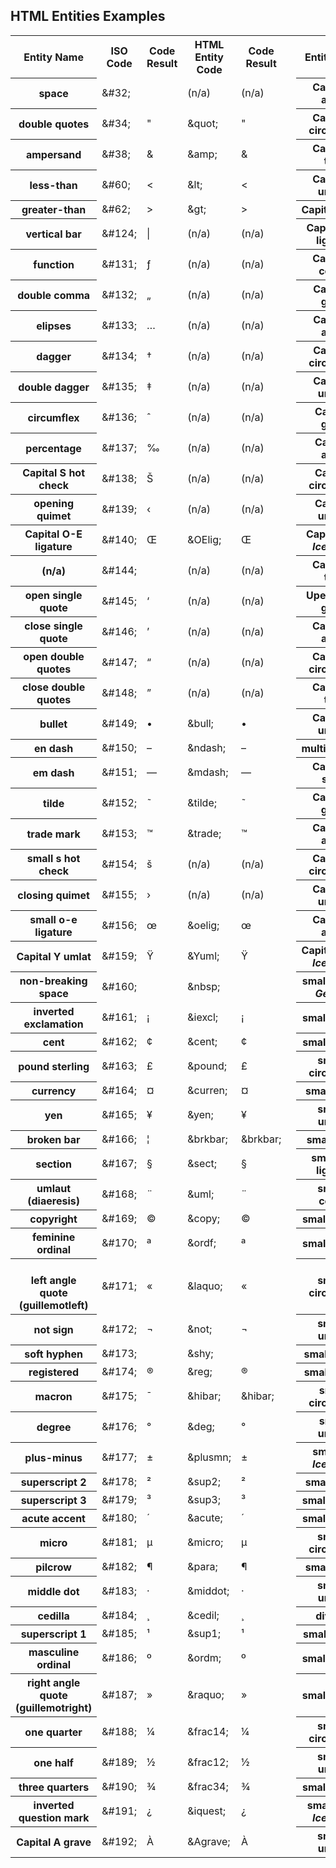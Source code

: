 ## HTML Entities Examples

<table>
<tbody>
<tr>
<th>Entity Name</th><th>ISO Code</th><th>Code Result</th>
<th>HTML Entity Code</th><th>Code Result</th>
<td rowspan="64"></td>

<th>Entity Name</th><th>ISO Code</th><th>Code Result</th>
<th>HTML Entity Code</th><th>Code Result</th>
</tr>
<tr>
<th>space</th><td>&amp;#32;</td><td> </td><td>(n/a)</td><td>(n/a)</td>
<th>Capital A acute</th><td>&amp;#193;</td><td>&#193;</td><td>&amp;Aacute;</td><td>&#193;<br></td>
</tr><tr>
<th>double quotes</th><td>&amp;#34;</td><td>"</td><td>&amp;quot;</td><td>"</td>
<th>Capital A circumflex</th><td>&amp;#194;</td><td>&#194;</td><td>&amp;Acirc;</td><td>&#194;<br></td>
</tr><tr>
<th>ampersand</th><td>&amp;#38;</td><td>&amp;</td><td>&amp;amp;</td><td>&amp;</td>
<th>Capital A tilde</th><td>&amp;#195;</td><td>&#195;</td><td>&amp;Atilde;</td><td>&#195;<br></td>
</tr>
<tr>
<th>less-than</th><td>&amp;#60;</td><td>&lt;</td><td>&amp;lt;</td><td>&lt;</td>
<th>Capital A umlaut</th><td>&amp;#196;</td><td>&#196;</td><td>&amp;Auml;</td><td>&#196;<br></td>
</tr><tr>
<th>greater-than</th><td>&amp;#62;</td><td>&gt;</td><td>&amp;gt;</td><td>&gt;</td>
<th>Capital A ring</th><td>&amp;#197;</td><td>&#197;</td><td>&amp;Aring;</td><td>&#197;<br></td>
</tr><tr>
<th>vertical bar</th><td>&amp;#124;</td><td>|</td><td>(n/a)</td><td>(n/a)</td>
<th>Capital A-E ligature</th><td>&amp;#198;</td><td>&#198;</td><td>&amp;AElig;</td><td>&#198;<br></td>
</tr><tr>
<th>function</th><td>&amp;#131;</td><td>&#402;</td><td>(n/a)</td><td>(n/a)</td>
<th>Capital C cedilla</th><td>&amp;#199;</td><td>&#199;</td><td>&amp;Ccedil;</td><td>&#199;<br></td>
</tr><tr>
<th>double comma</th><td>&amp;#132;</td><td>„</td><td>(n/a)</td><td>(n/a)</td>
<th>Capital E grave</th><td>&amp;#200;</td><td>&#200;</td><td>&amp;Egrave;</td><td>&#200;<br></td>
</tr><tr>
<th>elipses</th><td>&amp;#133;</td><td>…</td><td>(n/a)</td><td>(n/a)</td>
<th>Capital E acute</th><td>&amp;#201;</td><td>&#201;</td><td>&amp;Eacute;</td><td>&#201;<br></td>
</tr><tr>
<th>dagger</th><td>&amp;#134;</td><td>†</td><td>(n/a)</td><td>(n/a)</td>
<th>Capital E circumflex</th><td>&amp;#202;</td><td>&#202;</td><td>&amp;Ecirc;</td><td>&#202;<br></td>
</tr><tr>
<th>double dagger</th><td>&amp;#135;</td><td>‡</td><td>(n/a)</td><td>(n/a)</td>
<th>Capital E umlaut</th><td>&amp;#203;</td><td>&#203;</td><td>&amp;Euml;</td><td>&#203;<br></td>
</tr><tr>
<th>circumflex</th><td>&amp;#136;</td><td>&#710;</td><td>(n/a)</td><td>(n/a)</td>
<th>Capital I grave</th><td>&amp;#204;</td><td>&#204;</td><td>&amp;Igrave;</td><td>&#204;<br></td>
</tr><tr>
<th>percentage</th><td>&amp;#137;</td><td>‰</td><td>(n/a)</td><td>(n/a)</td>
<th>Capital I acute</th><td>&amp;#205;</td><td>&#205;</td><td>&amp;Iacute;</td><td>&#205;<br></td>
</tr><tr>
<th>Capital S hot check</th><td>&amp;#138;</td><td>&#352;</td><td>(n/a)</td><td>(n/a)</td>
<th>Capital I circumflex</th><td>&amp;#206;</td><td>&#206;</td><td>&amp;Icirc;</td><td>&#206;<br></td>
</tr><tr>
<th>opening quimet</th><td>&amp;#139;</td><td>‹</td><td>(n/a)</td><td>(n/a)</td>
<th>Capital I umlaut</th><td>&amp;#207;</td><td>&#207;</td><td>&amp;Iuml;</td><td>&#207;<br></td>
</tr><tr>
<th>Capital O-E ligature</th><td>&amp;#140;</td><td>&#338;</td><td>&amp;OElig;</td><td>&#338;</td>
<th>Capital ETH <i>Icelandic</i></th><td>&amp;#208;</td><td>&#208;</td><td>&amp;ETH;</td><td>&#208;<br></td>
</tr><tr>
<th>(n/a)</th><td>&amp;#144;</td><td>&#144;</td><td>(n/a)</td><td>(n/a)</td>
<th>Capital N tilde</th><td>&amp;#209;</td><td>&#209;</td><td>&amp;Ntilde;</td><td>&#209;<br></td>
</tr><tr>
<th>open single quote</th><td>&amp;#145;</td><td>‘</td><td>(n/a)</td><td>(n/a)</td>
<th>Upercase O grave</th><td>&amp;#210;</td><td>&#210;</td><td>&amp;Ograve;</td><td>&#210;<br></td>
</tr><tr>
<th>close single quote</th><td>&amp;#146;</td><td>’</td><td>(n/a)</td><td>(n/a)</td>
<th>Capital O acute</th><td>&amp;#211;</td><td>&#211;</td><td>&amp;Oacute;</td><td>&#211;<br></td>
</tr><tr>
<th>open double quotes</th><td>&amp;#147;</td><td>“</td><td>(n/a)</td><td>(n/a)</td>
<th>Capital O circumflex</th><td>&amp;#212;</td><td>&#212;</td><td>&amp;Ucirc;</td><td>&#219;<br></td>
</tr><tr>
<th>close double quotes</th><td>&amp;#148;</td><td>”</td><td>(n/a)</td><td>(n/a)</td>
<th>Capital O tilde</th><td>&amp;#213;</td><td>&#213;</td><td>&amp;Otilde;</td><td>&#213;<br></td>
</tr><tr>
<th>bullet</th><td>&amp;#149;</td><td>•</td><td>&amp;bull;</td><td>•</td>
<th>Capital O umlaut</th><td>&amp;#214;</td><td>&#214;</td><td>&amp;Ouml;</td><td>&#214;<br></td>
</tr><tr>
<th>en dash</th><td>&amp;#150;</td><td>&#150;</td><td>&amp;ndash;</td><td>&ndash;</td>
<th>multiplication</th><td>&amp;#215;</td><td>&#215;</td><td>&amp;times;</td><td>&#215;<br></td>
</tr><tr>
<th>em dash</th><td>&amp;#151;</td><td>—</td><td>&amp;mdash;</td><td>&mdash;</td>
<th>Capital O<br>slash</th><td>&amp;#216;</td><td>&#216;</td><td>&amp;Oslash;</td><td>&#216;<br></td>
</tr><tr>
<th>tilde</th><td>&amp;#152;</td><td>&#732;</td><td>&amp;tilde;</td><td>&#732;</td>
<th>Capital U grave</th><td>&amp;#217;</td><td>&#217;</td><td>&amp;Ugrave;</td><td>&#217;<br></td>
</tr><tr>
<th>trade mark</th><td>&amp;#153;</td><td>™</td><td>&amp;trade;</td><td>™</td>
<th>Capital U acute</th><td>&amp;#218;</td><td>&#218;</td><td>&amp;Atilde;</td><td>&#195;<br></td>
</tr><tr>
<th>small s hot check</th><td>&amp;#154;</td><td>&#353;</td><td>(n/a)</td><td>(n/a)</td>
<th>Capital U circumflex</th><td>&amp;#219;</td><td>&#219;</td><td>&amp;Atilde;</td><td>&#195;<br></td>
</tr><tr>
<th>closing
quimet</th><td>&amp;#155;</td><td>›</td><td>(n/a)</td><td>(n/a)</td>
<th>Capital U umlaut</th><td>&amp;#220;</td><td>&#220;</td><td>&amp;Uuml;</td><td>&#220;<br></td>
</tr><tr>
<th>small o-e ligature</th><td>&amp;#156;</td><td>&#339;</td><td>&amp;oelig;</td><td>&#339;</td>
<th>Capital Y acute</th><td>&amp;#221;</td><td>&#221;</td><td>&amp;Yacute;</td><td>&#221;<br></td>
</tr><tr>
<th>Capital Y umlat</th><td>&amp;#159;</td><td>&#376;</td><td>&amp;Yuml;</td><td>&#376;</td>
<th>Capital Thorn<br><i>Icelandic</i></th><td>&amp;#222;</td><td>&#222;</td><td>&amp;THORN;</td><td>&#222;<br></td>
</tr><tr>
<th>non-breaking space</th><td>&amp;#160;</td><td>&nbsp;</td><td>&amp;nbsp;</td><td>&nbsp;</td>
<th>small sharp s<br><i>German</i></th><td>&amp;#223;</td><td>&#223;</td><td>&amp;szlig;</td><td>&#223;<br></td>
</tr><tr>
<th>inverted exclamation</th><td>&amp;#161;</td><td>&#161;</td><td>&amp;iexcl;</td><td>&#161;</td>
<th>small a grave</th><td>&amp;#224;</td><td>&#224;</td><td>&amp;agrave;</td><td>&#224;<br></td>
</tr><tr>
<th>cent</th><td>&amp;#162;</td><td>&#162;</td><td>&amp;cent;</td><td>&#162;</td>
<th>small a acute</th><td>&amp;#225;</td><td>&#225;</td><td>&amp;aacute;</td><td>&#225;<br></td>
</tr><tr>
<th>pound sterling</th><td>&amp;#163;</td><td>&#163;</td><td>&amp;pound;</td><td>&#163;</td>
<th>small a circumflex</th><td>&amp;#226;</td><td>&#226;</td><td>&amp;acirc;</td><td>&#226;<br></td>
</tr><tr>
<th>currency</th><td>&amp;#164;</td><td>¤</td><td>&amp;curren;</td><td>¤</td>
<th>small a tilde</th><td>&amp;#227;</td><td>&#227;</td><td>&amp;atilde;</td><td>&#227;<br></td>
</tr><tr>
<th>yen</th><td>&amp;#165;</td><td>&#165;</td><td>&amp;yen;</td><td>&#165;</td>
<th>small a umlaut</th><td>&amp;#228;</td><td>&#228;</td><td>&amp;auml;</td><td>&#228;<br></td>
</tr><tr>
<th>broken bar</th><td>&amp;#166;</td><td>¦</td><td>&amp;brkbar;</td><td>&amp;brkbar;</td>
<th>small a ring</th><td>&amp;#229;</td><td>&#229;</td><td>&amp;aring;</td><td>&#229;<br></td>
</tr><tr>
<th>section</th><td>&amp;#167;</td><td>§</td><td>&amp;sect;</td><td>§</td>
<th>small a-e ligature</th><td>&amp;#230;</td><td>&#230;</td><td>&amp;aelig;</td><td>&#230;<br></td>
</tr><tr>
<th>umlaut (diaeresis)</th><td>&amp;#168;</td><td>&#168;</td><td>&amp;uml;</td><td>&#168;</td>
<th>small c cedilla</th><td>&amp;#231;</td><td>&#231;</td><td>&amp;ccedil;</td><td>&#231;<br></td>
</tr><tr>
<th>copyright</th><td>&amp;#169;</td><td>©</td><td>&amp;copy;</td><td>©</td>
<th>small e grave</th><td>&amp;#232;</td><td>&#232;</td><td>&amp;egrave;</td><td>&#232;<br></td>
</tr><tr>
<th>feminine ordinal</th><td>&amp;#170;</td><td>&#170;</td><td>&amp;ordf;</td><td>&#170;</td>
<th>small e acute</th><td>&amp;#233;</td><td>&#233;</td><td>&amp;eacute;</td><td>&#233;<br></td>
</tr><tr>
<th><br>left angle quote (guillemotleft)</th><td>&amp;#171;</td><td>«</td><td>&amp;laquo;</td><td>«</td>
<th>small e circumflex</th><td>&amp;#234;</td><td>&#234;</td><td>&amp;ecirc;</td><td>&#234;<br></td>
</tr><tr>
<th>not sign</th><td>&amp;#172;</td><td>¬</td><td>&amp;not;</td><td>¬</td>
<th>small e umlaut</th><td>&amp;#235;</td><td>&#235;</td><td>&amp;euml;</td><td>&#235;<br></td>
</tr><tr>
<th>soft hyphen</th><td>&amp;#173;</td><td>­</td><td>&amp;shy;</td><td>­</td>
<th>small i grave</th><td>&amp;#236;</td><td>&#236;</td><td>&amp;igrave;</td><td>&#236;<br></td>
</tr><tr>
<th>registered</th><td>&amp;#174;</td><td>®</td><td>&amp;reg;</td><td>®</td>
<th>small i acute</th><td>&amp;#237;</td><td>&#237;</td><td>&amp;iacute;</td><td>&#237;<br></td>
</tr><tr>
<th>macron</th><td>&amp;#175;</td><td>&#175;</td><td>&amp;hibar;</td><td>&amp;hibar;</td>
<th>small i circumflex</th><td>&amp;#238;</td><td>&#238;</td><td>&amp;icirc;</td><td>&#238;<br></td>
</tr><tr>
<th>degree</th><td>&amp;#176;</td><td>°</td><td>&amp;deg;</td><td>°</td>
<th>small i umlaut</th><td>&amp;#239;</td><td>&#239;</td><td>&amp;iuml;</td><td>&#239;<br></td>
</tr><tr>
<th>plus-minus</th><td>&amp;#177;</td><td>±</td><td>&amp;plusmn;</td><td>±</td>
<th>small eth <i>Icelandic</i></th><td>&amp;#240;</td><td>&#240;</td><td>&amp;eth;</td><td>&#240;<br></td>
</tr><tr>
<th>superscript 2</th><td>&amp;#178;</td><td>&#178;</td><td>&amp;sup2;</td><td>&#178;</td>
<th>small n tilde</th><td>&amp;#241;</td><td>&#241;</td><td>&amp;ntilde;</td><td>&#241;<br></td>
</tr><tr>
<th>superscript 3</th><td>&amp;#179;</td><td>&#179;</td><td>&amp;sup3;</td><td>&#179;</td>
<th>small o grave</th><td>&amp;#242;</td><td>&#242;</td><td>&amp;ograve;</td><td>&#242;<br></td>
</tr><tr>
<th>acute accent</th><td>&amp;#180;</td><td>&#180;</td><td>&amp;acute;</td><td>&#180;</td>
<th>small o acute</th><td>&amp;#243;</td><td>&#243;</td><td>&amp;oacute;</td><td>&#243;<br></td>
</tr><tr>
<th>micro</th><td>&amp;#181;</td><td>µ</td><td>&amp;micro;</td><td>µ</td>
<th>small o circumflex</th><td>&amp;#244;</td><td>&#244;</td><td>&amp;ocirc;</td><td>&#244;<br></td>
</tr><tr>
<th>pilcrow</th><td>&amp;#182;</td><td>¶</td><td>&amp;para;</td><td>¶</td>
<th>small o tilde</th><td>&amp;#245;</td><td>&#245;</td><td>&amp;otilde;</td><td>&#245;<br></td>
</tr><tr>
<th>middle dot</th><td>&amp;#183;</td><td>·</td><td>&amp;middot;</td><td>·</td>
<th>small o umlaut</th><td>&amp;#246;</td><td>&#246;</td><td>&amp;ouml;</td><td>&#246;<br></td>
</tr><tr>
<th>cedilla</th><td>&amp;#184;</td><td>&#184;</td><td>&amp;cedil;</td><td>&#184;</td>
<th>division</th><td>&amp;#247;</td><td>&#247;</td><td>&amp;divide;</td><td>&#247;<br></td>
</tr><tr>
<th>superscript 1</th><td>&amp;#185;</td><td>&#185;</td><td>&amp;sup1;</td><td>&#185;</td>
<th>small o slash</th><td>&amp;#248;</td><td>&#248;</td><td>&amp;oslash;</td><td>&#248;<br></td>
</tr><tr>
<th>masculine ordinal</th><td>&amp;#186;</td><td>&#186;</td><td>&amp;ordm;</td><td>&#186;</td>
<th>small u grave</th><td>&amp;#249;</td><td>&#249;</td><td>&amp;ugrave;</td><td>&#249;<br></td>
</tr><tr>
<th>right angle quote (guillemotright)</th><td>&amp;#187;</td><td>»</td><td>&amp;raquo;</td><td>»</td>
<th>small u acute</th><td>&amp;#250;</td><td>&#250;</td><td>&amp;uacute;</td><td>&#250;<br></td>
</tr><tr>
<th>one quarter</th><td>&amp;#188;</td><td>&#188;</td><td>&amp;frac14;</td><td>&#188;</td>
<th>small u circumflex</th><td>&amp;#251;</td><td>&#251;</td><td>&amp;ucirc;</td><td>&#251;<br></td>
</tr><tr>
<th>one half</th><td>&amp;#189;</td><td>&#189;</td><td>&amp;frac12;</td><td>&#189;</td>
<th>small u umlaut</th><td>&amp;#252;</td><td>&#252;</td><td>&amp;uuml;</td><td>&#252;<br></td>
</tr><tr>
<th>three quarters</th><td>&amp;#190;</td><td>&#190;</td><td>&amp;frac34;</td><td>&#190;</td>
<th>small y acute</th><td>&amp;#253;</td><td>&#253;</td><td>&amp;yacute;</td><td>&#253;<br></td>
</tr><tr>
<th>inverted question mark</th><td>&amp;#191;</td><td>&#191;</td><td>&amp;iquest;</td><td>&#191;</td>
<th>small thorn <i>Icelandic</i></th><td>&amp;#254;</td><td>&#254;</td><td>&amp;thorn;</td><td>&#254;<br></td>
</tr><tr>
<th>Capital A grave</th><td>&amp;#192;</td><td>&#192;</td><td>&amp;Agrave;</td><td>&#192;</td>
<th>small y umlaut</th><td>&amp;#255;</td><td>&#255;</td><td>&amp;yuml;</td><td>&#255;<br></td>
</tr>
</tbody></table>
